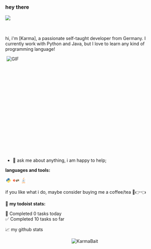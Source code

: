 ### hey there 

![](https://visitor-badge.glitch.me/badge?page_id=KarmaBait.KarmaBait)

<br />

hi, i'm [Karma], a passionate self-taught developer from Germany. I currently work with Python and Java, but I love to learn any kind of programming language!


  <img align="right" alt="GIF" src="https://github.com/abhisheknaiidu/abhisheknaiidu/blob/master/code.gif?raw=true" width="500" height="320" margin-left="30"/>

- 💬 ask me about anything, i am happy to help;

**languages and tools:**  

<code><img height="20" src="https://raw.githubusercontent.com/github/explore/80688e429a7d4ef2fca1e82350fe8e3517d3494d/topics/python/python.png"></code>
<code><img height="20" src="https://raw.githubusercontent.com/github/explore/80688e429a7d4ef2fca1e82350fe8e3517d3494d/topics/git/git.png"></code>
<code><img height="20" src="https://raw.githubusercontent.com/github/explore/80688e429a7d4ef2fca1e82350fe8e3517d3494d/topics/java/java.png"></code>

if you like what i do, maybe consider buying me a coffee/tea 🥺👉👈


🚧 **my todoist stats:**
<!-- TODO-IST:START -->       
🌸  Completed 0 tasks today           
✅  Completed 10 tasks so far         
<!-- TODO-IST:END -->


📈 my github stats

<p align="center"> <img src="https://github-readme-stats.vercel.app/api?username=KarmaBait&show_icons=true&theme=gotham" alt="KarmaBait" />



